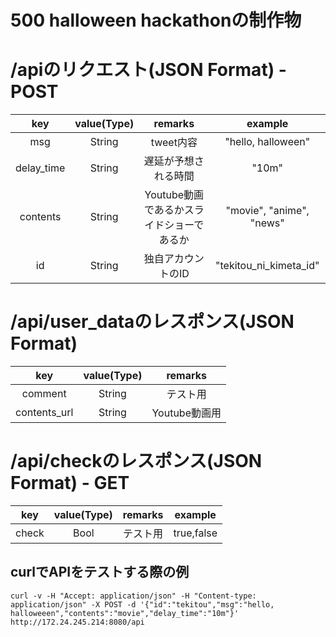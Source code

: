 # 500 halloween hackathonの制作物

# /apiのリクエスト(JSON Format) - POST
| key | value(Type) | remarks | example |
|:--:|:--:|:--:|:--:|
| msg | String | tweet内容 | "hello, halloween" |
| delay_time | String | 遅延が予想される時間 | "10m" |  
| contents | String | Youtube動画であるかスライドショーであるか | "movie", "anime", "news" |  
| id | String | 独自アカウントのID | "tekitou_ni_kimeta_id" |  


# /api/user_dataのレスポンス(JSON Format)  
| key | value(Type) | remarks |  
|:--:|:--:|:--:|
| comment | String | テスト用 |  
| contents_url | String | Youtube動画用 |  


# /api/checkのレスポンス(JSON Format) - GET  
| key | value(Type) | remarks |  example |
|:--:|:--:|:--:|:--:|
| check | Bool | テスト用 | true,false |  

## curlでAPIをテストする際の例  

```
curl -v -H "Accept: application/json" -H "Content-type: application/json" -X POST -d '{"id":"tekitou","msg":"hello, halloweeen","contents":"movie","delay_time":"10m"}'   http://172.24.245.214:8080/api
```
